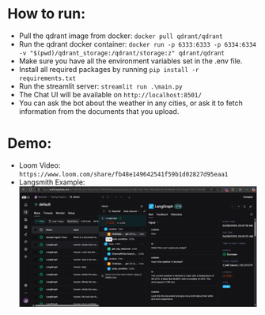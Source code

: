 


# How to run:
- Pull the qdrant image from docker: ```docker pull qdrant/qdrant```
- Run the qdrant docker container: ```docker run -p 6333:6333 -p 6334:6334  -v "$(pwd)/qdrant_storage:/qdrant/storage:z" qdrant/qdrant```
- Make sure you have all the environment variables set in the .env file.
- Install all required packages by running ```pip install -r requirements.txt```
- Run the streamlit server: ```streamlit run .\main.py```
- The Chat UI will be available on ```http://localhost:8501/```
- You can ask the bot about the weather in any cities, or ask it to fetch information from the documents that you upload.

# Demo:
- Loom Video: ```https://www.loom.com/share/fb48e149642541f59b1d02827d95eaa1```
- Langsmith Example: ![Langsmith Output Example](output/langsmith_example.png)